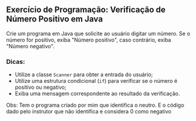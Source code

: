 ## Exercício de Programação: Verificação de Número Positivo em Java

Crie um programa em Java que solicite ao usuário digitar um número. Se o número for positivo, exiba "Número positivo", caso contrário, exiba "Número negativo".

### Dicas:

- Utilize a classe `Scanner` para obter a entrada do usuário;
- Utilize uma estrutura condicional (`if`) para verificar se o número é positivo ou negativo;
- Exiba uma mensagem correspondente ao resultado da verificação.

Obs: Tem o programa criado por mim que identifica o neutro. E o código dado pelo instrutor que não identifica e considera 0 como negativo
